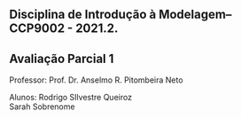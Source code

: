 ## Disciplina de Introdução à Modelagem– CCP9002 - 2021.2. 
## Avaliação Parcial 1

Professor: Prof. Dr. Anselmo R. Pitombeira Neto

Alunos:
Rodrigo SIlvestre Queiroz <br>
Sarah Sobrenome